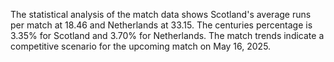 The statistical analysis of the match data shows Scotland's average runs per match at 18.46 and Netherlands at 33.15. The centuries percentage is 3.35% for Scotland and 3.70% for Netherlands. The match trends indicate a competitive scenario for the upcoming match on May 16, 2025.